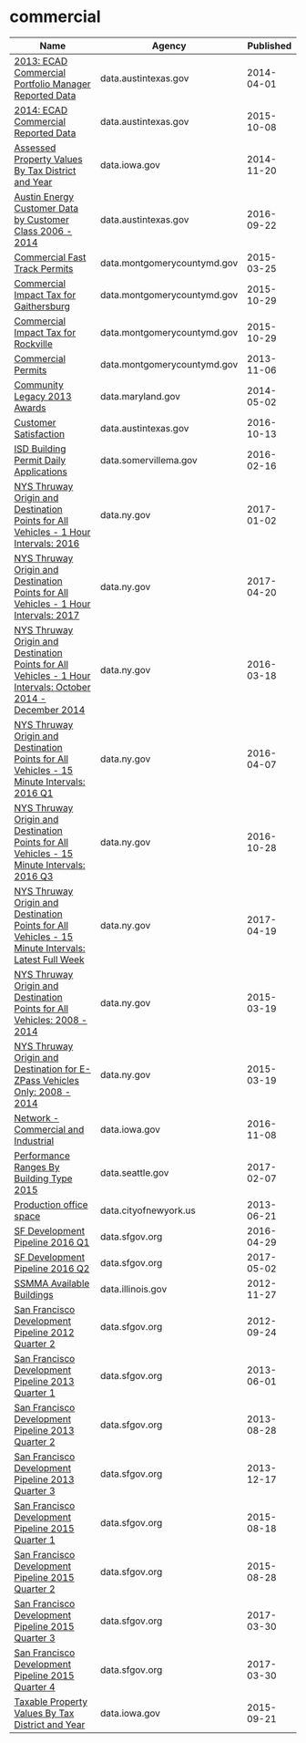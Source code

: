 # commercial

Name | Agency | Published
---- | ---- | ---------
[2013: ECAD Commercial Portfolio Manager Reported Data](../datasets/rka3-mjzi.md) | data.austintexas.gov | 2014-04-01
[2014: ECAD Commercial Reported Data](../datasets/a2da-hhhc.md) | data.austintexas.gov | 2015-10-08
[Assessed Property Values By Tax District and Year](../datasets/p8sk-8ig7.md) | data.iowa.gov | 2014-11-20
[Austin Energy Customer Data by Customer Class 2006 - 2014](../datasets/9xdm-yhmb.md) | data.austintexas.gov | 2016-09-22
[Commercial Fast Track Permits](../datasets/drdm-p89i.md) | data.montgomerycountymd.gov | 2015-03-25
[Commercial Impact Tax for Gaithersburg](../datasets/uwvj-gxqd.md) | data.montgomerycountymd.gov | 2015-10-29
[Commercial Impact Tax for Rockville](../datasets/r5vz-knwn.md) | data.montgomerycountymd.gov | 2015-10-29
[Commercial Permits](../datasets/i26v-w6bd.md) | data.montgomerycountymd.gov | 2013-11-06
[Community Legacy 2013 Awards](../datasets/nqax-y2nk.md) | data.maryland.gov | 2014-05-02
[Customer Satisfaction](../datasets/aw6n-x665.md) | data.austintexas.gov | 2016-10-13
[ISD Building Permit Daily Applications](../datasets/q3yh-mp87.md) | data.somervillema.gov | 2016-02-16
[NYS Thruway Origin and Destination Points for All Vehicles - 1 Hour Intervals: 2016](../datasets/23v4-2ycs.md) | data.ny.gov | 2017-01-02
[NYS Thruway Origin and Destination Points for All Vehicles - 1 Hour Intervals: 2017](../datasets/r4tg-z3mz.md) | data.ny.gov | 2017-04-20
[NYS Thruway Origin and Destination Points for All Vehicles - 1 Hour Intervals: October 2014 - December 2014](../datasets/i57x-udiw.md) | data.ny.gov | 2016-03-18
[NYS Thruway Origin and Destination Points for All Vehicles - 15 Minute Intervals: 2016 Q1](../datasets/4n7x-kstx.md) | data.ny.gov | 2016-04-07
[NYS Thruway Origin and Destination Points for All Vehicles - 15 Minute Intervals: 2016 Q3](../datasets/ib6f-ap6m.md) | data.ny.gov | 2016-10-28
[NYS Thruway Origin and Destination Points for All Vehicles - 15 Minute Intervals: Latest Full Week](../datasets/4dbf-24u2.md) | data.ny.gov | 2017-04-19
[NYS Thruway Origin and Destination Points for All Vehicles: 2008 - 2014](../datasets/tw9e-7nms.md) | data.ny.gov | 2015-03-19
[NYS Thruway Origin and Destination for E-ZPass Vehicles Only: 2008 - 2014](../datasets/f9we-t9h3.md) | data.ny.gov | 2015-03-19
[Network - Commercial and Industrial](../datasets/u4pw-exke.md) | data.iowa.gov | 2016-11-08
[Performance Ranges By Building Type 2015](../datasets/pqdh-4i9k.md) | data.seattle.gov | 2017-02-07
[Production office space](../datasets/bvna-6j7v.md) | data.cityofnewyork.us | 2013-06-21
[SF Development Pipeline 2016 Q1](../datasets/dtz9-jkjt.md) | data.sfgov.org | 2016-04-29
[SF Development Pipeline 2016 Q2](../datasets/g5sr-9nhs.md) | data.sfgov.org | 2017-05-02
[SSMMA Available Buildings](../datasets/ittj-asww.md) | data.illinois.gov | 2012-11-27
[San Francisco Development Pipeline 2012 Quarter 2](../datasets/ugxk-ztb8.md) | data.sfgov.org | 2012-09-24
[San Francisco Development Pipeline 2013 Quarter 1](../datasets/bime-puj8.md) | data.sfgov.org | 2013-06-01
[San Francisco Development Pipeline 2013 Quarter 2](../datasets/evrp-pcmc.md) | data.sfgov.org | 2013-08-28
[San Francisco Development Pipeline 2013 Quarter 3](../datasets/hxup-t2n6.md) | data.sfgov.org | 2013-12-17
[San Francisco Development Pipeline 2015 Quarter 1](../datasets/2cma-9y6y.md) | data.sfgov.org | 2015-08-18
[San Francisco Development Pipeline 2015 Quarter 2](../datasets/w3e8-bxrm.md) | data.sfgov.org | 2015-08-28
[San Francisco Development Pipeline 2015 Quarter 3](../datasets/apz9-dh7k.md) | data.sfgov.org | 2017-03-30
[San Francisco Development Pipeline 2015 Quarter 4](../datasets/ra2x-jzmk.md) | data.sfgov.org | 2017-03-30
[Taxable Property Values By Tax District and Year](../datasets/ig9g-pba5.md) | data.iowa.gov | 2015-09-21

